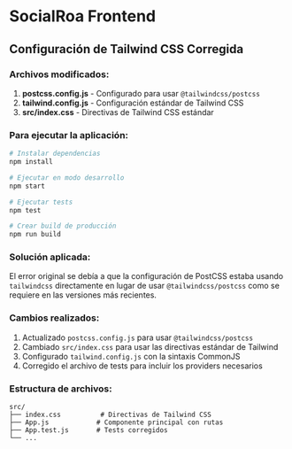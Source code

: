 # SocialRoa Frontend

## Configuración de Tailwind CSS Corregida

### Archivos modificados:

1. **postcss.config.js** - Configurado para usar `@tailwindcss/postcss`
2. **tailwind.config.js** - Configuración estándar de Tailwind CSS
3. **src/index.css** - Directivas de Tailwind CSS estándar

### Para ejecutar la aplicación:

```bash
# Instalar dependencias
npm install

# Ejecutar en modo desarrollo
npm start

# Ejecutar tests
npm test

# Crear build de producción
npm run build
```

### Solución aplicada:

El error original se debía a que la configuración de PostCSS estaba usando `tailwindcss` directamente en lugar de usar `@tailwindcss/postcss` como se requiere en las versiones más recientes.

### Cambios realizados:

1. Actualizado `postcss.config.js` para usar `@tailwindcss/postcss`
2. Cambiado `src/index.css` para usar las directivas estándar de Tailwind
3. Configurado `tailwind.config.js` con la sintaxis CommonJS
4. Corregido el archivo de tests para incluir los providers necesarios

### Estructura de archivos:
```
src/
├── index.css          # Directivas de Tailwind CSS
├── App.js            # Componente principal con rutas
├── App.test.js       # Tests corregidos
└── ...
```
